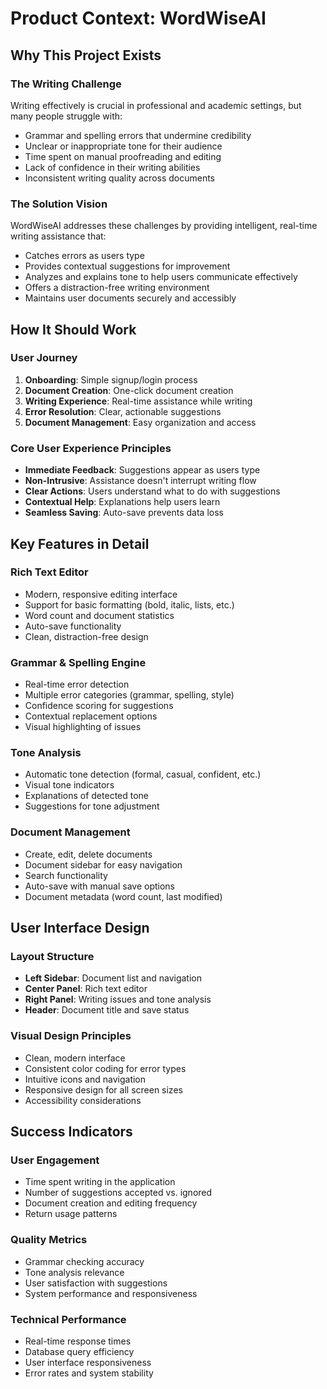 # Product Context: WordWiseAI

## Why This Project Exists

### The Writing Challenge
Writing effectively is crucial in professional and academic settings, but many people struggle with:
- Grammar and spelling errors that undermine credibility
- Unclear or inappropriate tone for their audience
- Time spent on manual proofreading and editing
- Lack of confidence in their writing abilities
- Inconsistent writing quality across documents

### The Solution Vision
WordWiseAI addresses these challenges by providing intelligent, real-time writing assistance that:
- Catches errors as users type
- Provides contextual suggestions for improvement
- Analyzes and explains tone to help users communicate effectively
- Offers a distraction-free writing environment
- Maintains user documents securely and accessibly

## How It Should Work

### User Journey
1. **Onboarding**: Simple signup/login process
2. **Document Creation**: One-click document creation
3. **Writing Experience**: Real-time assistance while writing
4. **Error Resolution**: Clear, actionable suggestions
5. **Document Management**: Easy organization and access

### Core User Experience Principles
- **Immediate Feedback**: Suggestions appear as users type
- **Non-Intrusive**: Assistance doesn't interrupt writing flow
- **Clear Actions**: Users understand what to do with suggestions
- **Contextual Help**: Explanations help users learn
- **Seamless Saving**: Auto-save prevents data loss

## Key Features in Detail

### Rich Text Editor
- Modern, responsive editing interface
- Support for basic formatting (bold, italic, lists, etc.)
- Word count and document statistics
- Auto-save functionality
- Clean, distraction-free design

### Grammar & Spelling Engine
- Real-time error detection
- Multiple error categories (grammar, spelling, style)
- Confidence scoring for suggestions
- Contextual replacement options
- Visual highlighting of issues

### Tone Analysis
- Automatic tone detection (formal, casual, confident, etc.)
- Visual tone indicators
- Explanations of detected tone
- Suggestions for tone adjustment

### Document Management
- Create, edit, delete documents
- Document sidebar for easy navigation
- Search functionality
- Auto-save with manual save options
- Document metadata (word count, last modified)

## User Interface Design

### Layout Structure
- **Left Sidebar**: Document list and navigation
- **Center Panel**: Rich text editor
- **Right Panel**: Writing issues and tone analysis
- **Header**: Document title and save status

### Visual Design Principles
- Clean, modern interface
- Consistent color coding for error types
- Intuitive icons and navigation
- Responsive design for all screen sizes
- Accessibility considerations

## Success Indicators

### User Engagement
- Time spent writing in the application
- Number of suggestions accepted vs. ignored
- Document creation and editing frequency
- Return usage patterns

### Quality Metrics
- Grammar checking accuracy
- Tone analysis relevance
- User satisfaction with suggestions
- System performance and responsiveness

### Technical Performance
- Real-time response times
- Database query efficiency
- User interface responsiveness
- Error rates and system stability 